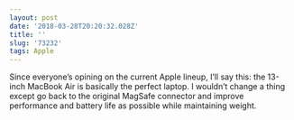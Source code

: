 ```yaml
---
layout: post
date: '2018-03-28T20:20:32.028Z'
title: ''
slug: '73232'
tags: Apple
---
```

Since everyone’s opining on the current Apple lineup, I’ll say this: the 13-inch MacBook Air is basically the perfect laptop. I wouldn’t change a thing except go back to the original MagSafe connector and improve performance and battery life as possible while maintaining weight.
